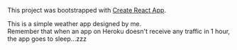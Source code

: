 This project was bootstrapped with [Create React App](https://github.com/facebookincubator/create-react-app).

This is a simple weather app designed by me.<br>
Remember that when an app on Heroku doesn't receive any traffic in 1 hour, the app goes to sleep...zzz
